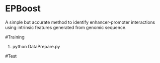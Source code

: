 # EPBoost
A simple but accurate method to identify enhancer-promoter interactions using intrinsic features generated from genomic sequence.

#Training
1. python DataPrepare.py
   
#Test
